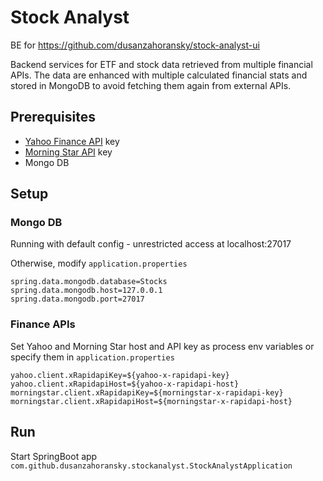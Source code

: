 # Stock Analyst

BE for https://github.com/dusanzahoransky/stock-analyst-ui

Backend services for ETF and stock data retrieved from multiple financial APIs. The data are enhanced with multiple calculated financial stats and stored in MongoDB to avoid fetching them again from external APIs.

## Prerequisites

* [Yahoo Finance API](https://rapidapi.com/apidojo/api/yahoo-finance1) key
* [Morning Star API](https://rapidapi.com/apidojo/api/morning-star) key
* Mongo DB 

## Setup

### Mongo DB 

Running with default config -  unrestricted access at localhost:27017

Otherwise, modify `application.properties`

```
spring.data.mongodb.database=Stocks
spring.data.mongodb.host=127.0.0.1
spring.data.mongodb.port=27017
```

### Finance APIs

Set Yahoo and Morning Star host and API key as process env variables or specify them in `application.properties`

```
yahoo.client.xRapidapiKey=${yahoo-x-rapidapi-key}
yahoo.client.xRapidapiHost=${yahoo-x-rapidapi-host}
morningstar.client.xRapidapiKey=${morningstar-x-rapidapi-key}
morningstar.client.xRapidapiHost=${morningstar-x-rapidapi-host}
```

## Run

Start SpringBoot app `com.github.dusanzahoransky.stockanalyst.StockAnalystApplication`